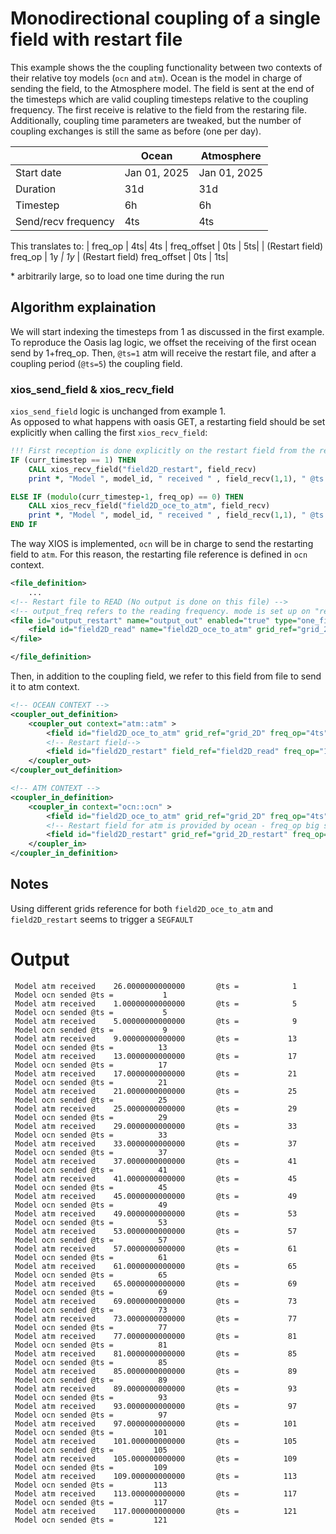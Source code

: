 # Monodirectional coupling of a single field with restart file

This example shows the the coupling functionality between two contexts of their relative toy models (`ocn` and `atm`). Ocean is the model in charge of sending the field, to the Atmosphere model. The field is sent at the end of the timesteps which are valid coupling timesteps relative to the coupling frequency. The first receive is relative to the field from the restaring file. Additionally, coupling time parameters are tweaked, but the number of coupling exchanges is still the same as before (one per day).

|  | Ocean | Atmosphere|
|----------|----------|----------|
|Start date|Jan 01, 2025|Jan 01, 2025 
| Duration  |  31d       | 31d         |
|Timestep| 6h | 6h
| Send/recv frequency          | 4ts          | 4ts         |
This translates to:
| freq_op | 4ts| 4ts
| freq_offset | 0ts | 5ts|
| (Restart field) freq_op | 1y *| 1y*
| (Restart field) freq_offset | 0ts | 1ts|

\* arbitrarily large, so to load one time during the run

## Algorithm explaination

We will start indexing the timesteps from 1 as discussed in the first example. To reproduce the Oasis lag logic, we offset the receiving of the first ocean send by 1+freq_op. Then, `@ts=1` atm will receive the restart file, and after a coupling period (`@ts=5`) the coupling field.


### xios_send_field & xios_recv_field
`xios_send_field` logic is unchanged from example 1.\
As opposed to what happens with oasis GET, a restarting field should be set explicitly when calling the first `xios_recv_field`:

```fortran
!!! First reception is done explicitly on the restart field from the related file
IF (curr_timestep == 1) THEN
    CALL xios_recv_field("field2D_restart", field_recv)
    print *, "Model ", model_id, " received " , field_recv(1,1), " @ts = ", curr_timestep

ELSE IF (modulo(curr_timestep-1, freq_op) == 0) THEN
    CALL xios_recv_field("field2D_oce_to_atm", field_recv)
    print *, "Model ", model_id, " received " , field_recv(1,1), " @ts = ", curr_timestep
END IF
```
The way XIOS is implemented, `ocn` will be in charge to send the restarting field to `atm`. For this reason, the restarting file reference is defined in `ocn` context.
```xml
<file_definition>
    ...
<!-- Restart file to READ (No output is done on this file) -->
<!-- output_freq refers to the reading frequency. mode is set up on "read" -->
<file id="output_restart" name="output_out" enabled="true" type="one_file" output_freq="1y" mode="read">
    <field id="field2D_read" name="field2D_oce_to_atm" grid_ref="grid_2D" operation="instant" read_access="true"  />
</file> 

</file_definition>
```
Then, in addition to the coupling field, we refer to this field from file to send it to atm context.
```xml
<!-- OCEAN CONTEXT -->
<coupler_out_definition>
    <coupler_out context="atm::atm" >
        <field id="field2D_oce_to_atm" grid_ref="grid_2D" freq_op="4ts"/>
        <!-- Restart field-->
        <field id="field2D_restart" field_ref="field2D_read" freq_op="1y"/>
    </coupler_out>
</coupler_out_definition>
```
```xml
<!-- ATM CONTEXT -->
<coupler_in_definition>
    <coupler_in context="ocn::ocn" >
        <field id="field2D_oce_to_atm" grid_ref="grid_2D" freq_op="4ts" freq_offset="1ts" operation="instant" read_access="true"/>
        <!-- Restart field for atm is provided by ocean - freq_op big so to execute it only one time, offset to run it @ts=1 instead of @ts=0-->
        <field id="field2D_restart" grid_ref="grid_2D_restart" freq_op="1y" freq_offset="1ts" operation="instant" read_access="true"/>
    </coupler_in>
</coupler_in_definition>
```

## Notes
Using different grids reference for both `field2D_oce_to_atm` and `field2D_restart` seems to trigger a `SEGFAULT`

# Output
```
 Model atm received    26.0000000000000       @ts =            1
 Model ocn sended @ts =           1
 Model atm received    1.00000000000000       @ts =            5
 Model ocn sended @ts =           5
 Model atm received    5.00000000000000       @ts =            9
 Model ocn sended @ts =           9
 Model atm received    9.00000000000000       @ts =           13
 Model ocn sended @ts =          13
 Model atm received    13.0000000000000       @ts =           17
 Model ocn sended @ts =          17
 Model atm received    17.0000000000000       @ts =           21
 Model ocn sended @ts =          21
 Model atm received    21.0000000000000       @ts =           25
 Model ocn sended @ts =          25
 Model atm received    25.0000000000000       @ts =           29
 Model ocn sended @ts =          29
 Model atm received    29.0000000000000       @ts =           33
 Model ocn sended @ts =          33
 Model atm received    33.0000000000000       @ts =           37
 Model ocn sended @ts =          37
 Model atm received    37.0000000000000       @ts =           41
 Model ocn sended @ts =          41
 Model atm received    41.0000000000000       @ts =           45
 Model ocn sended @ts =          45
 Model atm received    45.0000000000000       @ts =           49
 Model ocn sended @ts =          49
 Model atm received    49.0000000000000       @ts =           53
 Model ocn sended @ts =          53
 Model atm received    53.0000000000000       @ts =           57
 Model ocn sended @ts =          57
 Model atm received    57.0000000000000       @ts =           61
 Model ocn sended @ts =          61
 Model atm received    61.0000000000000       @ts =           65
 Model ocn sended @ts =          65
 Model atm received    65.0000000000000       @ts =           69
 Model ocn sended @ts =          69
 Model atm received    69.0000000000000       @ts =           73
 Model ocn sended @ts =          73
 Model atm received    73.0000000000000       @ts =           77
 Model ocn sended @ts =          77
 Model atm received    77.0000000000000       @ts =           81
 Model ocn sended @ts =          81
 Model atm received    81.0000000000000       @ts =           85
 Model ocn sended @ts =          85
 Model atm received    85.0000000000000       @ts =           89
 Model ocn sended @ts =          89
 Model atm received    89.0000000000000       @ts =           93
 Model ocn sended @ts =          93
 Model atm received    93.0000000000000       @ts =           97
 Model ocn sended @ts =          97
 Model atm received    97.0000000000000       @ts =          101
 Model ocn sended @ts =         101
 Model atm received    101.000000000000       @ts =          105
 Model ocn sended @ts =         105
 Model atm received    105.000000000000       @ts =          109
 Model ocn sended @ts =         109
 Model atm received    109.000000000000       @ts =          113
 Model ocn sended @ts =         113
 Model atm received    113.000000000000       @ts =          117
 Model ocn sended @ts =         117
 Model atm received    117.000000000000       @ts =          121
 Model ocn sended @ts =         121
```

